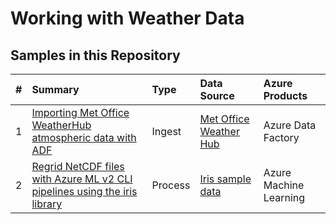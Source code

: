 # Working with Weather Data

## Samples in this Repository
| # | Summary | Type |Data Source | Azure Products |
|--|:--|:--|:--|:--|
| 1 | [Importing Met Office WeatherHub atmospheric data with ADF](./orchestration/docs/Weatherhub.md)| Ingest | [Met Office Weather Hub](https://metoffice.apiconnect.ibmcloud.com/atmospheric-api-documentation#/AtmosphericModelDataRESTAPI_210/overview) | Azure Data Factory |
| 2 | [Regrid NetCDF files with Azure ML v2 CLI pipelines using the iris library](./process_data/azureml_cli_v2/regrid.md) | Process |  [Iris sample data](https://github.com/SciTools/iris-sample-data/tree/main/iris_sample_data/sample_data/) | Azure Machine Learning |
